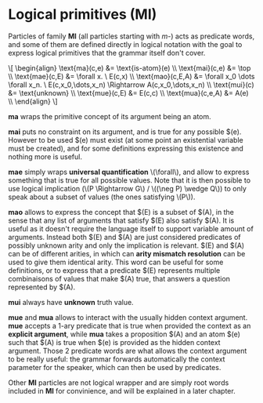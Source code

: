 # Logical primitives (MI)

Particles of family __MI__ (all particles starting with _m-_) acts as predicate
words, and some of them are defined directly in logical notation with the goal
to express logical primitives that the grammar itself don't cover.

\\[ \begin{align}
\text{ma}(c,e)      &= \text{is-atom}(e) \\\\
\text{mai}(c,e)     &= \top \\\\
\text{mae}(c,E)     &= \forall x. \\ E(c,x) \\\\
\text{mao}(c,E,A)   &= \forall x_0 \dots \forall x_n. \\ E(c,x_0,\dots,x_n) \Rightarrow A(c,x_0,\dots,x_n) \\\\
\text{mui}(c)       &= \text{unknown} \\\\
\text{mue}(c,E)     &= E(c,c) \\\\
\text{mua}(c,e,A)   &= A(e) \\\\
\end{align} \\]

__ma__ wraps the primitive concept of its argument being an atom.

__mai__ puts no constraint on its argument, and is true for any possible $(e).
However to be used $(e) must exist (at some point an existential variable must
be created), and for some definitions expressing this existence and nothing
more is useful.

__mae__ simply wraps __universal quantification__ \\(\forall\\), and allow to
express something that is true for all possible values. Note that it is then
possible to use logical implication (\\(P \Rightarrow G\\) / \\((\neg P) \wedge
Q\\)) to only speak about a subset of values (the ones satisfying \\(P\\)).

__mao__ allows to express the concept that $(E) is a subset of $(A), in the
sense that any list of arguments that satisfy $(E) also satisfy $(A). It is
useful as it doesn't require the language itself to support variable amount of
arguments. Instead both $(E) and $(A) are just considered predicates of
possibly unknown arity and only the implication is relevant. $(E) and $(A)
can be of different arities, in which can __arity mismatch resolution__ can
be used to give them identical arity. This word can be useful for some
definitions, or to express that a predicate $(E) represents multiple
combinaisons of values that make $(A) true, that answers a question represented
by $(A).

__mui__ always have __unknown__ truth value.

__mue__ and __mua__ allows to interact with the usually hidden context argument.
__mue__ accepts a 1-ary predicate that is true when provided the context as an
__explicit argument__, while __mua__ takes a proposition $(A) and an atom $(e)
such that $(A) is true when $(e) is provided as the hidden context argument.
Those 2 predicate words are what allows the context argument to be really
useful: the grammar forwards automatically the context parameter for the
speaker, which can then be used by predicates.

Other __MI__ particles are not logical wrapper and are simply root words
included in __MI__ for convinience, and will be explained in a later chapter.
